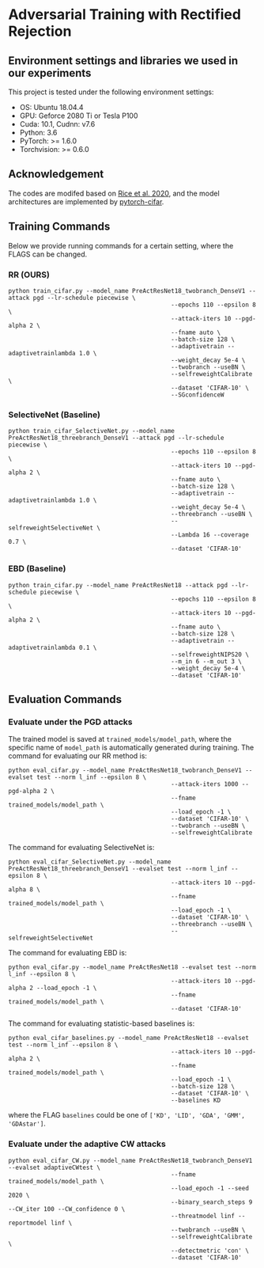 # Adversarial Training with Rectified Rejection

## Environment settings and libraries we used in our experiments

This project is tested under the following environment settings:
- OS: Ubuntu 18.04.4
- GPU: Geforce 2080 Ti or Tesla P100
- Cuda: 10.1, Cudnn: v7.6
- Python: 3.6
- PyTorch: >= 1.6.0
- Torchvision: >= 0.6.0

## Acknowledgement
The codes are modifed based on [Rice et al. 2020](https://github.com/locuslab/robust_overfitting), and the model architectures are implemented by [pytorch-cifar](https://github.com/kuangliu/pytorch-cifar).

## Training Commands
Below we provide running commands for a certain setting, where the FLAGS can be changed.

### RR (OURS)
```shell
python train_cifar.py --model_name PreActResNet18_twobranch_DenseV1 --attack pgd --lr-schedule piecewise \
                                              --epochs 110 --epsilon 8 \
                                              --attack-iters 10 --pgd-alpha 2 \
                                              --fname auto \
                                              --batch-size 128 \
                                              --adaptivetrain --adaptivetrainlambda 1.0 \
                                              --weight_decay 5e-4 \
                                              --twobranch --useBN \
                                              --selfreweightCalibrate \
                                              --dataset 'CIFAR-10' \
                                              --SGconfidenceW
```

### SelectiveNet (Baseline)
```shell
python train_cifar_SelectiveNet.py --model_name PreActResNet18_threebranch_DenseV1 --attack pgd --lr-schedule piecewise \
                                              --epochs 110 --epsilon 8 \
                                              --attack-iters 10 --pgd-alpha 2 \
                                              --fname auto \
                                              --batch-size 128 \
                                              --adaptivetrain --adaptivetrainlambda 1.0 \
                                              --weight_decay 5e-4 \
                                              --threebranch --useBN \
                                              --selfreweightSelectiveNet \
                                              --Lambda 16 --coverage 0.7 \
                                              --dataset 'CIFAR-10'
```

### EBD (Baseline)
```shell
python train_cifar.py --model_name PreActResNet18 --attack pgd --lr-schedule piecewise \
                                              --epochs 110 --epsilon 8 \
                                              --attack-iters 10 --pgd-alpha 2 \
                                              --fname auto \
                                              --batch-size 128 \
                                              --adaptivetrain --adaptivetrainlambda 0.1 \
                                              --selfreweightNIPS20 \
                                              --m_in 6 --m_out 3 \
                                              --weight_decay 5e-4 \
                                              --dataset 'CIFAR-10'
```

## Evaluation Commands

### Evaluate under the PGD attacks
The trained model is saved at `trained_models/model_path`, where the specific name of `model_path` is automatically generated during training. The command for evaluating our RR method is:
```shell
python eval_cifar.py --model_name PreActResNet18_twobranch_DenseV1 --evalset test --norm l_inf --epsilon 8 \
                                              --attack-iters 1000 --pgd-alpha 2 \
                                              --fname trained_models/model_path \
                                              --load_epoch -1 \
                                              --dataset 'CIFAR-10' \
                                              --twobranch --useBN \
                                              --selfreweightCalibrate

```
The command for evaluating SelectiveNet is:
```shell
python eval_cifar_SelectiveNet.py --model_name PreActResNet18_threebranch_DenseV1 --evalset test --norm l_inf --epsilon 8 \
                                              --attack-iters 10 --pgd-alpha 8 \
                                              --fname trained_models/model_path \
                                              --load_epoch -1 \
                                              --dataset 'CIFAR-10' \
                                              --threebranch --useBN \
                                              --selfreweightSelectiveNet
```
The command for evaluating EBD is:
```shell
python eval_cifar.py --model_name PreActResNet18 --evalset test --norm l_inf --epsilon 8 \
                                              --attack-iters 10 --pgd-alpha 2 --load_epoch -1 \
                                              --fname trained_models/model_path \
                                              --dataset 'CIFAR-10'
```
The command for evaluating statistic-based baselines is:
```shell
python eval_cifar_baselines.py --model_name PreActResNet18 --evalset test --norm l_inf --epsilon 8 \
                                              --attack-iters 10 --pgd-alpha 2 \
                                              --fname trained_models/model_path \
                                              --load_epoch -1 \
                                              --batch-size 128 \
                                              --dataset 'CIFAR-10' \
                                              --baselines KD
```
where the FLAG `baselines` could be one of `['KD', 'LID', 'GDA', 'GMM', 'GDAstar']`.

### Evaluate under the adaptive CW attacks
```shell
python eval_cifar_CW.py --model_name PreActResNet18_twobranch_DenseV1 --evalset adaptiveCWtest \
                                              --fname trained_models/model_path \
                                              --load_epoch -1 --seed 2020 \
                                              --binary_search_steps 9 --CW_iter 100 --CW_confidence 0 \
                                              --threatmodel linf --reportmodel linf \
                                              --twobranch --useBN \
                                              --selfreweightCalibrate \
                                              --detectmetric 'con' \
                                              --dataset 'CIFAR-10'
```

